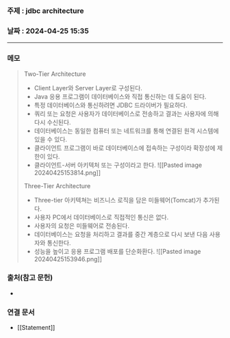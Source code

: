 ### 주제 : jdbc architecture

### 날짜 : 2024-04-25 15:35
----
### 메모
> Two-Tier Architecture
> 	- Client Layer와 Server Layer로 구성된다.
> 	- Java 응용 프로그램이 데이터베이스와 직접 통신하는 데 도움이 된다.
> 	- 특정 데이터베이스와 통신하려면 JDBC 드라이버가 필요하다.
> 	- 쿼리 또는 요청은 사용자가 데이터베이스로 전송하고 결과는 사용자에 의해 다시 수신된다.
> 	- 데이터베이스는 동일한 컴퓨터 또는 네트워크를 통해 연결된 원격 시스템에 있을 수 있다.
> 	- 클라이언트 프로그램이 바로 데이터베이스에 접속하는 구성이라 확장성에 제한이 있다.
> 	- 클라이언트-서버 아키텍처 또는 구성이라고 한다.
> 	![[Pasted image 20240425153814.png]]
> 
> Three-Tier Architecture
> 	- Three-tier 아키텍쳐는 비즈니스 로직을 담은 미들웨어(Tomcat)가 추가된다.
> 	- 사용자 PC에서 데이터베이스로 직접적인 통신은 없다.
> 	- 사용자의 요청은 미들웨어로 전송된다.
> 	- 데이터베이스는 요청을 처리하고 결과를 중간 계층으로 다시 보낸 다음 사용자와 통신한다.
> 	- 성능을 높이고 응용 프로그램 배포를 단순화환다.
> 	![[Pasted image 20240425153946.png]]

### 출처(참고 문헌)
-

### 연결 문서
- [[Statement]]
